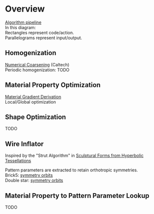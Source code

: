 Overview
==================

[Algorithm pipeline](images/pipeline.png)  
In this diagram:  
Rectangles represent code/action.  
Parallelograms represent input/output.

Homogenization
--------------

[Numerical Coarsening](http://www.geometry.caltech.edu/pubs/KMOD09.pdf) (Caltech)  
Periodic homogenization: TODO

Material Property Optimization
------------------------------

[Material Gradient Derivation](https://dl.dropboxusercontent.com/u/29899857/material_opt.pdf)  
Local/Global optimization

Shape Optimization
------------------

TODO

Wire Inflator
-------------

Inspired by the "Strut Algorithm" in
[Sculptural Forms from Hyperbolic Tessellations](http://georgehart.com/echinoderms/hart.pdf)

Pattern parameters are extracted to retain orthotropic symmetries.  
Brick5: [symmetry orbits](https://dl.dropboxusercontent.com/u/29899857/brick5_parameters.pdf)  
Double star: [symmetry orbits](https://dl.dropboxusercontent.com/u/29899857/star_parameters.pdf)


Material Property to Pattern Parameter Lookup
---------------------------------------------

TODO

